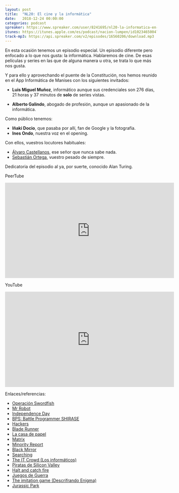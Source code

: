 ```yaml
---
layout: post
title:  "NL20: El cine y la informática"
date:   2018-12-24 00:00:00
categories: podcast
spreaker: https://www.spreaker.com/user/8241695/nl20-la-informatica-en-el-cine
itunes: https://itunes.apple.com/es/podcast/nacion-lumpen/id1023465004?l=en&mt=2
track-mp3: https://api.spreaker.com/v2/episodes/16560206/download.mp3
---
```


En esta ocasión tenemos un episodio especial. Un episodio diferente pero enfocado
a lo que nos gusta: la informática. Hablaremos de cine. De esas películas y
series en las que de alguna manera u otra, se trata lo que más nos gusta.  

Y para ello y aprovechando el puente de la Constitución, nos hemos reunido en el
App Informática de Manises con los siguientes invitados:

 - **Luis Miguel Muñoz**, informático aunque sus credenciales son 276 días, 21 
     horas y 37 minutos de **solo** de series vistas.

 - **Alberto Galindo**, abogado de profesión, aunque un apasionado de la
     informática.

Como público tenemos:

 - **Iñaki Docio**, que pasaba por allí, fan de Google y la fotografía.
 - **Ines Ondo**, nuestra voz en el opening.

Con ellos, vuestros locutores habituales:

 - [Álvaro Castellanos](https://github.com/alvarocaste), ese señor que nunca
   sabe nada.
 - [Sebastián Ortega](https://twitter.com/_sortega), vuestro pesado de
   siempre.

Dedicatoria del episodio al ya, por suerte, conocido Alan Turing.

PeerTube

<iframe width="560" height="315" sandbox="allow-same-origin allow-scripts" src="https://peertube.fr/videos/embed/c01447a9-cb21-400e-aa41-97d14421bef6" frameborder="0" allowfullscreen></iframe>

YouTube

<iframe width="560" height="315" src="https://www.youtube.com/embed/7RPZg6LQxa0" frameborder="0" allow="accelerometer; autoplay; encrypted-media; gyroscope; picture-in-picture" allowfullscreen></iframe>

Enlaces/referencias:

 - [Operación Swordfish](https://www.filmaffinity.com/es/film857439.html)
 - [Mr Robot](https://www.filmaffinity.com/es/film857439.html)
 - [Independence Day](https://www.filmaffinity.com/es/film542328.html)
 - [BPS: Battle Programmer SHIRASE](https://www.filmaffinity.com/es/film663072.html)
 - [Hackers](https://www.filmaffinity.com/es/film347629.html)
 - [Blade Runner](https://www.filmaffinity.com/es/film358476.html)
 - [La casa de papel](https://www.filmaffinity.com/es/film879405.html)
 - [Matrix](https://www.filmaffinity.com/es/film932476.html)
 - [Minority Report](https://www.filmaffinity.com/es/film660421.html)
 - [Black Mirror](https://www.filmaffinity.com/es/film837017.html)
 - [Searching](https://www.filmaffinity.com/es/film492248.html)
 - [The IT Crowd (Los informáticos)](https://www.filmaffinity.com/es/film914339.html)
 - [Piratas de Silicon Valley](https://www.filmaffinity.com/es/film399662.html)
 - [Halt and catch fire](https://www.filmaffinity.com/es/film449215.html)
 - [Juegos de Guerra](https://www.filmaffinity.com/es/film553168.html)
 - [The imitation game (Descrifrando Enigma)](https://www.filmaffinity.com/es/film617730.html)
 - [Jurassic Park](https://www.filmaffinity.com/es/film152490.html)

